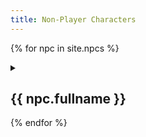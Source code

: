 ```yaml
---
title: Non-Player Characters
---
```

{% for npc in site.npcs %}
<details><summary><h2>{{ npc.fullname }}</h2></summary>
  <p>{{ npc.content | markdownify }}</p>
  {% if npc.sessions %}Session: {{ npc.sessions }}{% endif %}
  {% if npc.mirrors %}Mirror: {{ npc.mirrors }}{% endif %}
</details>
{% endfor %}
